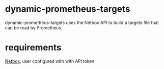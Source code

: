 # dynamic-prometheus-targets
dynamic-prometheus-targets uses the Netbox API to build a targets file that can be read by Prometheus.

# requirements
[Netbox](https://github.com/netbox-community/netbox), user configured with with API token
